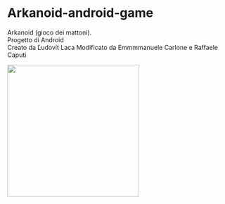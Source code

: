 # Arkanoid-android-game
Arkanoid (gioco dei mattoni).<br />
Progetto di Android<br />
Creato da Ľudovít Laca
Modificato da Emmmmanuele Carlone e Raffaele Caputi

<img src="https://user-images.githubusercontent.com/38889174/57987417-4647ef00-7a81-11e9-9589-9614bf986706.jpg" width="300">
